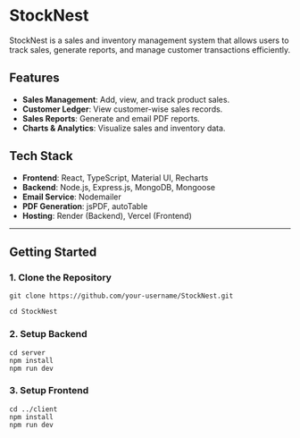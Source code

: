 # StockNest

StockNest is a sales and inventory management system that allows users to track sales, generate reports, and manage customer transactions efficiently.

## Features

- **Sales Management**: Add, view, and track product sales.
- **Customer Ledger**: View customer-wise sales records.
- **Sales Reports**: Generate and email PDF reports.
- **Charts & Analytics**: Visualize sales and inventory data.

## Tech Stack

- **Frontend**: React, TypeScript, Material UI, Recharts
- **Backend**: Node.js, Express.js, MongoDB, Mongoose
- **Email Service**: Nodemailer
- **PDF Generation**: jsPDF, autoTable
- **Hosting**: Render (Backend), Vercel (Frontend)

---

## Getting Started

### 1. Clone the Repository

```
git clone https://github.com/your-username/StockNest.git
```

```
cd StockNest
```


### 2. Setup Backend
```
cd server
npm install
npm run dev
```

### 3. Setup Frontend
```
cd ../client
npm install
npm run dev
```
